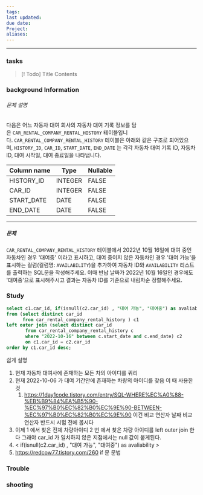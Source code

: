 ```yaml
---
tags: 
last updated: 
due date: 
Project: 
aliases:
---
```

--- 
### tasks

> [! Todo] Title
> Contents

### background Information








###### 문제 설명

다음은 어느 자동차 대여 회사의 자동차 대여 기록 정보를 담은 `CAR_RENTAL_COMPANY_RENTAL_HISTORY` 테이블입니다. `CAR_RENTAL_COMPANY_RENTAL_HISTORY` 테이블은 아래와 같은 구조로 되어있으며, `HISTORY_ID`, `CAR_ID`, `START_DATE`, `END_DATE` 는 각각 자동차 대여 기록 ID, 자동차 ID, 대여 시작일, 대여 종료일을 나타냅니다.

|Column name|Type|Nullable|
|---|---|---|
|HISTORY_ID|INTEGER|FALSE|
|CAR_ID|INTEGER|FALSE|
|START_DATE|DATE|FALSE|
|END_DATE|DATE|FALSE|

---

##### 문제

`CAR_RENTAL_COMPANY_RENTAL_HISTORY` 테이블에서 2022년 10월 16일에 대여 중인 자동차인 경우 '대여중' 이라고 표시하고, 대여 중이지 않은 자동차인 경우 '대여 가능'을 표시하는 컬럼(컬럼명: `AVAILABILITY`)을 추가하여 자동차 ID와 `AVAILABILITY` 리스트를 출력하는 SQL문을 작성해주세요. 이때 반납 날짜가 2022년 10월 16일인 경우에도 '대여중'으로 표시해주시고 결과는 자동차 ID를 기준으로 내림차순 정렬해주세요.
### Study


```sql
select c1.car_id, if(isnull(c2.car_id) , "대여 가능", "대여중") as avaliability
from (select distinct car_id 
      from car_rental_company_rental_history ) c1
left outer join (select distinct car_id 
       from car_rental_company_rental_history c
       where "2022-10-16" between c.start_date and c.end_date) c2
       on c1.car_id = c2.car_id
order by c1.car_id desc;
```

쉽게 설명

1. 현재 자동차 대여사에 존재하는 모든 차의 아이디를 쿼리
2. 현재 2022-10-06 가 대여 기간안에 존재하는 차량의 아이디를 찾음 이 때 사용한것 
	1. https://1day1code.tistory.com/entry/SQL-WHERE%EC%A0%88-%EB%B9%84%EA%B5%90-%EC%97%B0%EC%82%B0%EC%9E%90-BETWEEN-%EC%97%B0%EC%82%B0%EC%9E%90
		이건 비교 연산자 날짜 비교 연산자 반드시 시험 전에 봅시다
  3.  이제 1 에서 찾은 전체 차량아이디 2 번 에서 찾은 차량 아이디를  left outer join 한다 그래야 car_id 가 일치하지 않은 지점에서는 null 값이 붙게된다.
  4. < if(isnull(c2.car_id) , "대여 가능", "대여중") as avaliability >
  5. https://redcow77.tistory.com/260 if 문 문법

### Trouble





### shooting
